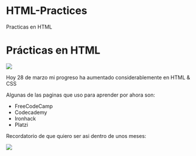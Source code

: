 # HTML-Practices
Practicas en HTML
<!DOCTYPE html>
<html>
  <head>
    <link href="style.css" type="text/css" rel="stylesheet">
    <title><strong>Prácticas en HTML & CSS</strong></title>
  </head>
    <body>
      <h1>Prácticas en HTML</h1>
      <img src="https://www.htmlandcssbook.com/images/slideshow-home/triplicate.jpg">
      <p>Hoy 28 de marzo mi progreso ha aumentado considerablemente en HTML & CSS</p>
      <p>Algunas de las paginas que uso para aprender por ahora son:</p>
      <ul>
        <li>FreeCodeCamp</li>
        <li>Codecademy</li>
        <li>Ironhack</li>
        <li>Platzi</li>
      </ul>
     <p>Recordatorio de que quiero ser asi dentro de unos meses:</p>
      <a href="https://twitter.com/nateliason/status/1505207670789353472?s=20&t=wt18qsNwQRdKL4D2NXe9Ng" type="_blank"><img src="https://pbs.twimg.com/media/FOOSUsJXwAkvjGS?format=jpg&name=medium"></a>
    </body>
  </html>

